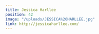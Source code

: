 ```yaml
---
title: Jessica Harllee
position: 42
image: "/uploads/JESSICA%20HARLLEE.jpg"
link: http://jessicaharllee.com/
---
```


